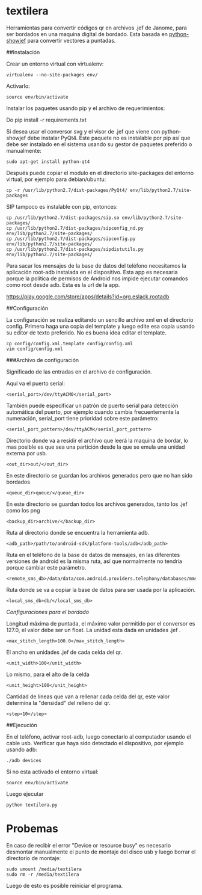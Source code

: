textilera
=========


Herramientas para convertir códigos qr en archivos .jef de Janome, para ser bordados en una maquina digital de bordado. Esta basada en [python-showjef](https://bitbucket.org/dboddie/python-showjef) para convertir vectores a puntadas.

##Instalación

Crear un entorno virtual con virtualenv:

    virtualenv --no-site-packages env/

Activarlo:

    source env/bin/activate

Instalar los paquetes usando pip y el archivo de requerimientos: 

Do 
    pip install -r requirements.txt

Si desea usar el conversor svg y el visor de .jef que viene con python-showjef debe instalar PyQt4.  Este paquete no es instalable por pip así que debe ser instalado en el sistema usando su gestor de paquetes preferido o manualmente:

    sudo apt-get install python-qt4

Después puede copiar el modulo en el directorio site-packages del entorno virtual, por ejemplo para debian/ubuntu:

    cp -r /usr/lib/python2.7/dist-packages/PyQt4/ env/lib/python2.7/site-packages

SIP tampoco es instalable con pip, entonces:

    cp /usr/lib/python2.7/dist-packages/sip.so env/lib/python2.7/site-packages/
    cp /usr/lib/python2.7/dist-packages/sipconfig_nd.py env/lib/python2.7/site-packages/
    cp /usr/lib/python2.7/dist-packages/sipconfig.py env/lib/python2.7/site-packages/
    cp /usr/lib/python2.7/dist-packages/sipdistutils.py env/lib/python2.7/site-packages/

Para sacar los mensajes de la base de datos del teléfono necesitamos la aplicación root-adb instalada en el dispositivo. Esta app es necesaria porque la política de permisos de Android nos impide ejecutar comandos como root desde adb. Esta es la url de la app.

https://play.google.com/store/apps/details?id=org.eslack.rootadb

    
##Configuración

La configuración se realiza editando un sencillo archivo xml en el directorio config. Primero haga una copia del template y luego edite esa copia usando su editor de texto preferido. No es buena idea editar el template.

    cp config/config.xml.template config/config.xml
    vim config/config.xml


###Archivo de configuración

Significado de las entradas en el archivo de configuración.

Aquí va el puerto serial:

    <serial_port>/dev/ttyACM0</serial_port>

También puede especificar un patrón de puerto serial para detección automática del puerto, por ejemplo cuando cambia frecuentemente la numeración, serial_port tiene prioridad sobre este parámetro:

    <serial_port_pattern>/dev/ttyACM</serial_port_pattern>

Directorio donde va a residir el archivo que leerá la maquina de bordar, lo mas posible es que sea una partición desde la que se emula una unidad externa por usb.

    <out_dir>out/</out_dir>

En este directorio se guardan los archivos generados pero que no han sido bordados

    <queue_dir>queue/</queue_dir>

En este directorio se guardan todos los archivos generados, tanto los .jef como los png

    <backup_dir>archive/</backup_dir>

Ruta al directorio donde se encuentra la herramienta adb.

    <adb_path>/path/to/android-sdk/platform-tools/adb</adb_path>

Ruta en el teléfono de la base de datos de mensajes, en las diferentes versiones de android es la misma ruta, así que normalmente no tendría porque cambiar este parámetro.

    <remote_sms_db>/data/data/com.android.providers.telephony/databases/mmssms.db</remote_sms_db>

Ruta donde se va a copiar la base de datos para ser usada por la aplicación.

    <local_sms_db>db/</local_sms_db>


*Configuraciones para el bordado*

Longitud máxima de puntada, el máximo valor permitido por el conversor es 127.0, el valor debe ser un float. La unidad esta dada en unidades .jef .

    <max_stitch_length>100.0</max_stitch_length>

El ancho en unidades .jef de cada celda del qr.

    <unit_width>100</unit_width>

Lo mismo, para el alto de la celda

    <unit_height>100</unit_height>

Cantidad de líneas que van a rellenar cada celda del qr, este valor determina la "densidad" del relleno del qr.

    <step>10</step>

##Ejecución

En el teléfono, activar root-adb, luego conectarlo al computador usando el cable usb. Verificar que haya sido detectado el dispositivo, por ejemplo usando adb:

    ./adb devices

Si no esta activado el entorno virtual:

    source env/bin/activate

Luego ejecutar

    python textilera.py


# Probemas

En caso de recibir el error "Device or resource busy" es necesario desmontar manualmente el punto de montaje del disco usb y luego borrar el directorio de montaje:

    sudo umount /media/textilera
    sudo rm -r /media/textilera

Luego de esto es posible reiniciar el programa.